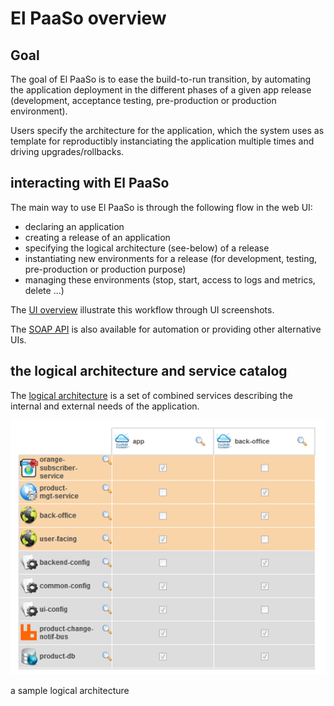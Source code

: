 # El PaaSo overview

## Goal

The goal of El PaaSo is to ease the build-to-run transition, by automating the application deployment in the different phases of a given app release (development, acceptance testing, pre-production or production environment).
 
Users specify the architecture for the application, which the system uses as template for reproductibly instanciating the application multiple times and driving upgrades/rollbacks. 

## interacting with El PaaSo

The main way to use El PaaSo is through the following flow in the web UI:

* declaring an application
* creating a release of an application
* specifying the logical architecture (see-below) of a release
* instantiating new environments for a release (for development, testing, pre-production or production purpose)
* managing these environments (stop, start, access to logs and metrics, delete ...)

The [UI overview](web_ui_overview.md) illustrate this workflow through UI screenshots.

The [SOAP API](north_api.md) is also available for automation or providing other alternative UIs.

## the logical architecture and service catalog

The [logical architecture](logical_architecture.md) is a set of combined services describing the internal and external needs of the application. 

![a simplified logical architecture](sample_logical_architecture.png)

a sample logical architecture

